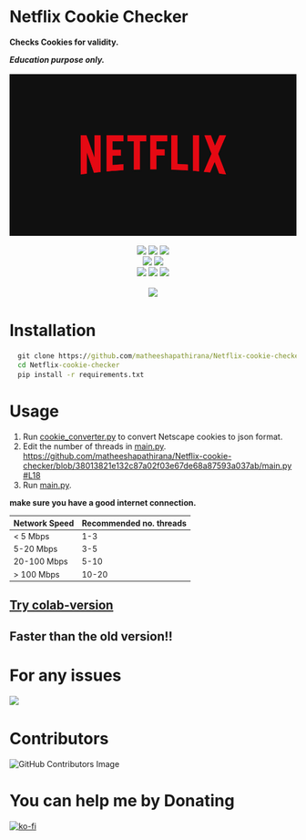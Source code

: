 
# Netflix Cookie Checker

**Checks Cookies for validity.**

*<b>Education purpose only.</b>*<br><br>
![Logo](images/netflix_logo.jpg)


<p align= "center">
   <img src="https://img.shields.io/github/languages/top/matheeshapathirana/Netflix-cookie-checker">
   <img src="https://img.shields.io/github/stars/matheeshapathirana/Netflix-cookie-checker">
   <img src="https://img.shields.io/github/forks/matheeshapathirana/Netflix-cookie-checker">
   <br>
   <img src="https://img.shields.io/github/last-commit/matheeshapathirana/Netflix-cookie-checker">
   <img src="https://img.shields.io/github/license/matheeshapathirana/Netflix-cookie-checker">
   <br>
   <img src="https://img.shields.io/github/issues/matheeshapathirana/Netflix-cookie-checker">
   <img src="https://img.shields.io/github/issues-closed/matheeshapathirana/Netflix-cookie-checker">
   <img src ="https://hits.dwyl.com/matheeshapathirana/Netflix-cookie-checker.svg">
   <br>
   <br>
   <img src="https://repobeats.axiom.co/api/embed/97888767d68bc2104aed23c14f34d310822b4bc8.svg">
</p>


# Installation

```cmd
  git clone https://github.com/matheeshapathirana/Netflix-cookie-checker.git
  cd Netflix-cookie-checker
  pip install -r requirements.txt
```
# Usage

1.  Run [cookie_converter.py](https://github.com/matheeshapathirana/Netflix-cookie-checker/blob/b82b684355a80e23f5648e6082090d9cd5332cc3/cookie_converter.py) to convert Netscape cookies to json format.
2. Edit the number of threads in [main.py](https://github.com/matheeshapathirana/Netflix-cookie-checker/blob/0627ae9af2c51276a7a1fa9880a4a82cf0e606d4/main.py).
   https://github.com/matheeshapathirana/Netflix-cookie-checker/blob/38013821e132c87a02f03e67de68a87593a037ab/main.py#L18
2. Run [main.py](https://github.com/matheeshapathirana/Netflix-cookie-checker/blob/5981527b46093775ecb027c73de0bcc6361eb5ea/main.py).

**make sure you have a good internet connection.**

| Network Speed | Recommended no. threads |
|---------------|-------------------------|
| < 5 Mbps      | 1-3                     |
| 5-20 Mbps     | 3-5                     |
| 20-100 Mbps   | 5-10                    |
| > 100 Mbps    | 10-20                   |

## [Try colab-version](https://github.com/matheeshapathirana/Netflix-cookie-checker/tree/colab-version)
## Faster than the old version!!
# For any issues
<a href="https://discord.gg/RSCdKeKB5X"><img src="https://discord.com/api/guilds/1121457935822901278/widget.png?style=banner2"></a>

# Contributors
![GitHub Contributors Image](https://contrib.rocks/image?repo=matheeshapathirana/Netflix-cookie-checker)
 

# You can help me by Donating
  [![ko-fi](https://ko-fi.com/img/githubbutton_sm.svg)](https://ko-fi.com/matheeshapathirana)
